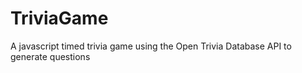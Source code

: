 # TriviaGame
A javascript timed trivia game using the Open Trivia Database API to generate questions
